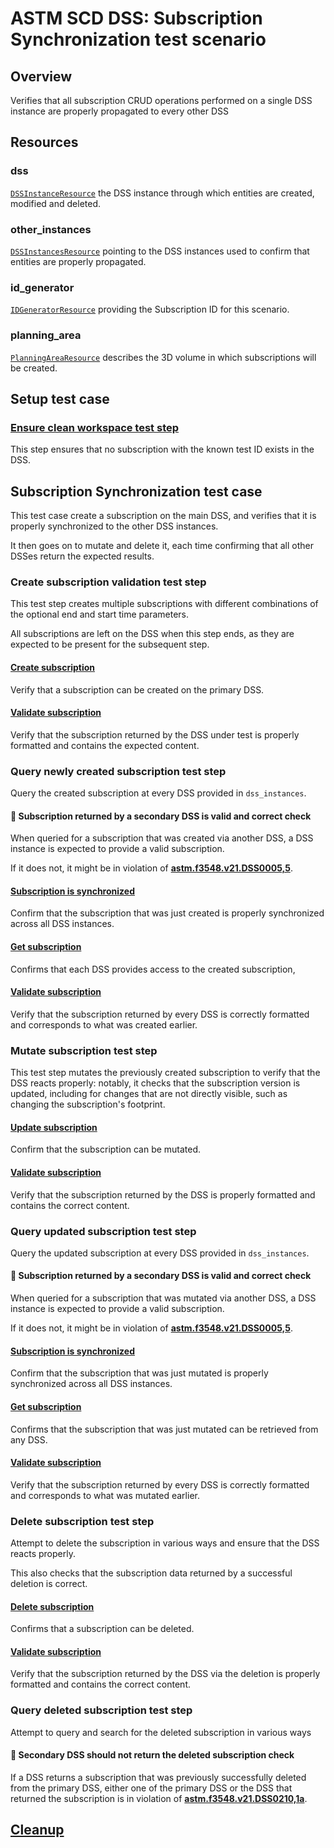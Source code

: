 # ASTM SCD DSS: Subscription Synchronization test scenario

## Overview

Verifies that all subscription CRUD operations performed on a single DSS instance are properly propagated to every other DSS

## Resources

### dss

[`DSSInstanceResource`](../../../../../resources/astm/f3548/v21/dss.py) the DSS instance through which entities are created, modified and deleted.

### other_instances

[`DSSInstancesResource`](../../../../../resources/astm/f3548/v21/dss.py) pointing to the DSS instances used to confirm that entities are properly propagated.

### id_generator

[`IDGeneratorResource`](../../../../../resources/interuss/id_generator.py) providing the Subscription ID for this scenario.

### planning_area

[`PlanningAreaResource`](../../../../../resources/astm/f3548/v21/planning_area.py) describes the 3D volume in which subscriptions will be created.

## Setup test case

### [Ensure clean workspace test step](../clean_workspace.md)

This step ensures that no subscription with the known test ID exists in the DSS.

## Subscription Synchronization test case

This test case create a subscription on the main DSS, and verifies that it is properly synchronized to the other DSS instances.

It then goes on to mutate and delete it, each time confirming that all other DSSes return the expected results.

### Create subscription validation test step

This test step creates multiple subscriptions with different combinations of the optional end and start time parameters.

All subscriptions are left on the DSS when this step ends, as they are expected to be present for the subsequent step.

#### [Create subscription](../fragments/subscription_crud.md)

Verify that a subscription can be created on the primary DSS.

#### [Validate subscription](../fragments/subscription_validate.md)

Verify that the subscription returned by the DSS under test is properly formatted and contains the expected content.

### Query newly created subscription test step

Query the created subscription at every DSS provided in `dss_instances`.

#### 🛑 Subscription returned by a secondary DSS is valid and correct check

When queried for a subscription that was created via another DSS, a DSS instance is expected to provide a valid subscription.

If it does not, it might be in violation of **[astm.f3548.v21.DSS0005,5](../../../../../requirements/astm/f3548/v21.md)**.

#### [Subscription is synchronized](../fragments/subscription_sync.md)

Confirm that the subscription that was just created is properly synchronized across all DSS instances.

#### [Get subscription](../fragments/subscription_crud.md)

Confirms that each DSS provides access to the created subscription,

#### [Validate subscription](../fragments/subscription_validate.md)

Verify that the subscription returned by every DSS is correctly formatted and corresponds to what was created earlier.

### Mutate subscription test step

This test step mutates the previously created subscription to verify that the DSS reacts properly: notably, it checks that the subscription version is updated,
including for changes that are not directly visible, such as changing the subscription's footprint.

#### [Update subscription](../fragments/subscription_crud.md)

Confirm that the subscription can be mutated.

#### [Validate subscription](../fragments/subscription_validate.md)

Verify that the subscription returned by the DSS is properly formatted and contains the correct content.

### Query updated subscription test step

Query the updated subscription at every DSS provided in `dss_instances`.

#### 🛑 Subscription returned by a secondary DSS is valid and correct check

When queried for a subscription that was mutated via another DSS, a DSS instance is expected to provide a valid subscription.

If it does not, it might be in violation of **[astm.f3548.v21.DSS0005,5](../../../../../requirements/astm/f3548/v21.md)**.

#### [Subscription is synchronized](../fragments/subscription_sync.md)

Confirm that the subscription that was just mutated is properly synchronized across all DSS instances.

#### [Get subscription](../fragments/subscription_crud.md)

Confirms that the subscription that was just mutated can be retrieved from any DSS.

#### [Validate subscription](../fragments/subscription_validate.md)

Verify that the subscription returned by every DSS is correctly formatted and corresponds to what was mutated earlier.

### Delete subscription test step

Attempt to delete the subscription in various ways and ensure that the DSS reacts properly.

This also checks that the subscription data returned by a successful deletion is correct.

#### [Delete subscription](../fragments/subscription_crud.md)

Confirms that a subscription can be deleted.

#### [Validate subscription](../fragments/subscription_validate.md)

Verify that the subscription returned by the DSS via the deletion is properly formatted and contains the correct content.

### Query deleted subscription test step

Attempt to query and search for the deleted subscription in various ways

#### 🛑 Secondary DSS should not return the deleted subscription check

If a DSS returns a subscription that was previously successfully deleted from the primary DSS,
either one of the primary DSS or the DSS that returned the subscription is in violation of **[astm.f3548.v21.DSS0210,1a](../../../../../requirements/astm/f3548/v21.md)**.

## [Cleanup](../clean_workspace.md)
